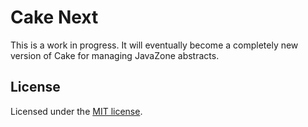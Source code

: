 # Cake Next

This is a work in progress. It will eventually become a completely new version of Cake for managing JavaZone abstracts.

## License

Licensed under the [MIT license](https://github.com/shadcn/ui/blob/main/LICENSE.md).
